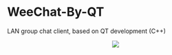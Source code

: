 # WeeChat-By-QT
 LAN group chat client, based on QT development (C++)
<div style="text-align:center" width="60%" height="60%"><img src="https://user-images.githubusercontent.com/42563262/200002086-20e21ae9-58f6-4d24-84eb-a2bf7571a84a.png";/></div>
